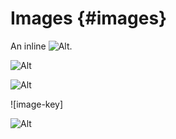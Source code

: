 # Images {#images}

An inline ![Alt](test.jpg).

![Alt](test.jpg)

![Alt](test.jpg "Title")

![image-key]

![Alt](test.jpg "Title")

